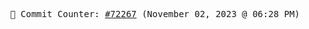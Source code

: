 <p align="center">
    <samp>
        📮 Commit Counter: <a href="https://github.com/Javascript-void0/Javascript-void0/commits/main">#72267</a> (November 02, 2023 @ 06:28 PM)
    </samp>
</p>